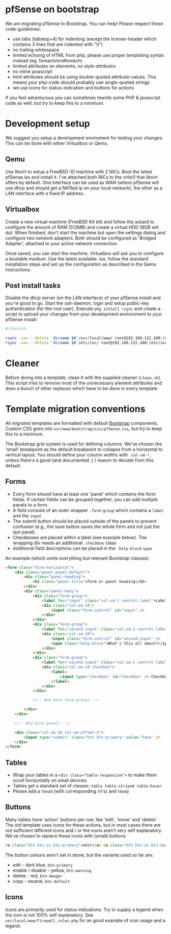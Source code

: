 pfSense on bootstrap
====================

We are migrating pfSense to Bootstrap. You can help! Please respect these code-guidelines:

* use tabs (tabstop=4) for indenting (except the license-header which contains 3 lines that are indented with "\t<SP><SP><SP>")
* no trailing whitespace
* limited echoing of HTML from php, please use proper templating syntax instead (eg. foreach/endforeach)
* limited attributes on elements; _no style attributes_
* no inline javascript
* html attributes should be using double-quoted attribute-values. This means your php-code should probably use single-quoted strings
* we use icons for status-indication and buttons for actions

If you feel adventurous you can sometimes rewrite some PHP & javascript code as well; but try to keep this to a minimum.

# Development setup

We suggest you setup a development enviroment for testing your changes. This can be done with either Virtualbox or Qemu.

## Qemu

Use libvirt to setup a FreeBSD-10 machine with 2 NICs. Boot the latest pfSense.iso and install it. I've attached both NICs to the virbr0 that libvirt offers by default. One interface can be used as WAN (where pfSense will use dhcp and should get a NATted ip on your local network), the other as a LAN interface with a fixed IP address.

## Virtualbox

Create a new virtual machine (FreeBSD 64 bit) and follow the wizard to configure the amount of RAM (512MB) and create a virtual HDD (8GB will do). When finished, don't start the machine but open the settings dialog and configure two network adapters. Both should be configured as 'Bridged Adapter', attached to your active network connection.

Once saved, you can start the machine. Virtualbox will ask you to configure a bootable medium. Use the latest available .iso, follow the standard installation steps and set up the configuration as described in the Qemu instructions.

## Post install tasks

Disable the dhcp server (on the LAN interface) of your pfSense install and you're good to go. Start the ssh-daemon, login and setup public-key authentication (for the root user). Execute `pkg install rsync` and create a script to upload your changes from your development environment to your pfSense install:

```bash
#!/bin/sh

rsync -xav --delete `dirname $0`/usr/local/www/ root@192.168.122.100:/usr/local/www/
rsync -xav --delete `dirname $0`/etc/inc/ root@192.168.122.100:/etc/inc/
```

# Cleaner

Before diving into a template, clean it with the supplied cleaner (`clean.sh`). This script tries to remove most of the unnecessary element attributes and does a bunch of other replaces which have to be done in every template.

# Template migration conventions

All migrated templates are formatted with default [Bootstrap](http://getbootstrap.com/) components. Custom CSS goes into `usr/www/bootstrap/css/pfSense.css`, but try to keep this to a minimum.

The Bootstrap grid system is used for defining columns. We've chosen the 'small' breakpoint as the default breakpoint to collapse from a horizontal to vertical layout. You should define your column widths with `.col-sm-*`, unless there's a good (and documented ;) ) reason to deviate from this default.

## Forms

* Every form should have at least one 'panel' which contains the form fields. If certain fields can be grouped together, you can add multiple panels to a form.
* A field consists of an outer wrapper `.form-group` which contains a `label` and the `input`
* The submit button should be placed outside of the panels to prevent confusion (e.g., the save button saves the whole form and not just the last panel).
* Checkboxes are placed within a label (see example below). The wrapping div needs an additional `.checkbox` class
* Additional field descriptions can be placed in the `.help-block` `span`

An example (which omits everything but relevant Bootstrap classes):

```html
<form class="form-horizontal">
	<div class="panel panel-default">
		<div class="panel-heading">
			<h2 class="panel-title">Form or panel heading</h2>
		</div>
		<div class="panel-body">
			<div class="form-group">
				<label for="input" class="col-sm-2 control-label">Labeltext</label>
				<div class="col-sm-10">
					<input class="form-control" id="input" />
				</div>
			</div>
			<div class="form-group">
				<label for="second-input" class="col-sm-2 control-label">Second label</label>
				<div class="col-sm-10">
					<input class="form-control" id="second-input" />
					<span class="help-block">What's this all about?</span>
				</div>
			</div>
			<div class="form-group">
				<label for="second-input" class="col-sm-2 control-label">Checkbox</label>
				<div class="col-sm-10 checkbox">
					<label>
						<input type="checkbox" id="checkbox" /> Checkbox description
					</label>
				</div>
			</div>

			<!-- And more form-groups -->

		</div>
	</div>

	<!-- And more panels -->

	<div class="col-sm-10 col-sm-offset-2">
		<input type="submit" class="btn btn-primary" value="Save" />
	</div>
</form>
```

## Tables

* Wrap your tables in a `<div class="table-responsive">` to make them scroll horizontally on small devices.
* Tables get a standard set of classes: `table table-striped table-hover`
* Please add a `thead` (with corresponding `th`'s) and `tbody`

## Buttons

Many tables have 'action' buttons per row, like 'edit', 'move' and 'delete'. The old template uses icons for these actions, but in most cases there are not sufficient different icons and / or the icons aren't very self explanatory. We've chosen to replace these icons with (small) buttons:

```html
<a class="btn btn-xs btn-primary">edit</a> <a class="btn btn-xs btn-danger">delete</a>
```

The button colours aren't set in stone, but the variants used so far are:

* edit - dark blue, `btn-primary`
* enable / disable - yellow, `btn-warning`
* delete - red, `btn-danger`
* copy - neutral, `btn-default`

## Icons

Icons are primarily used for status indications. Try to supply a legend when the icon is not 100% self explanatory. See `usr/local/www/firewall_rules.php` for an good example of icon usage and a legend.
